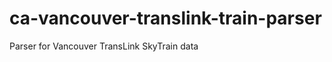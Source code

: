 ca-vancouver-translink-train-parser
===================================

Parser for Vancouver TransLink SkyTrain data
